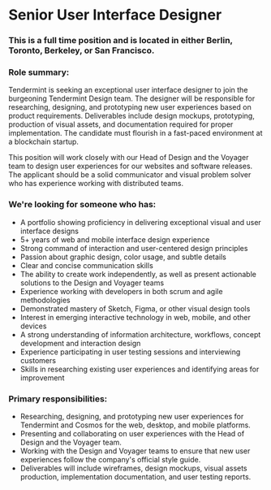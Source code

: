 # Senior User Interface Designer

### This is a full time position and is located in either Berlin, Toronto, Berkeley, or San Francisco.

### Role summary:

Tendermint is seeking an exceptional user interface designer to join the burgeoning Tendermint Design team. The designer will be responsible for researching, designing, and prototyping new user experiences based on product requirements. Deliverables include design mockups, prototyping, production of visual assets, and documentation required for proper implementation. The candidate must flourish in a fast-paced environment at a blockchain startup.

This position will work closely with our Head of Design and the Voyager team to design user experiences for our websites and software releases. The applicant should be a solid communicator and visual problem solver who has experience working with distributed teams.

### We're looking for someone who has:

-   A portfolio showing proficiency in delivering exceptional visual and user interface designs
-   5+ years of web and mobile interface design experience
-   Strong command of interaction and user-centered design principles
-   Passion about graphic design, color usage, and subtle details
-   Clear and concise communication skills
-   The ability to create work independently, as well as present actionable solutions to the Design and Voyager teams
-   Experience working with developers in both scrum and agile methodologies
-   Demonstrated mastery of Sketch, Figma, or other visual design tools
-   Interest in emerging interactive technology in web, mobile, and other devices
-   A strong understanding of information architecture, workflows, concept development and interaction design
-   Experience participating in user testing sessions and interviewing customers
-   Skills in researching existing user experiences and identifying areas for improvement

### Primary responsibilities:

-   Researching, designing, and prototyping new user experiences for Tendermint and Cosmos for the web, desktop, and mobile platforms.
-   Presenting and collaborating on user experiences with the Head of Design and the Voyager team.
-   Working with the Design and Voyager teams to ensure that new user experiences follow the company's official style guide.
-   Deliverables will include wireframes, design mockups, visual assets production, implementation documentation, and user testing reports.
